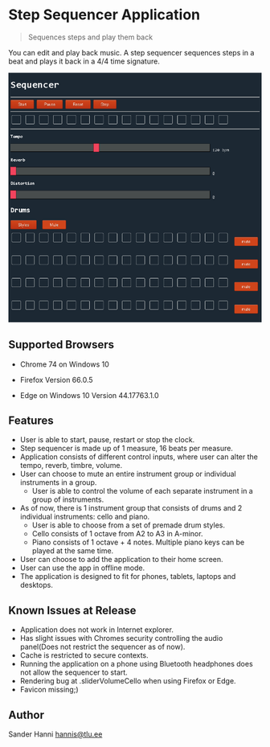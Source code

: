 # Step Sequencer Application
> Sequences steps and play them back

You can edit and play back music. A step sequencer sequences steps in a beat and plays it back in a 4/4 time signature.

![image](Application.PNG?raw=true "Sequencer screencapture")

## Supported Browsers

* Chrome 74 on Windows 10

* Firefox Version 66.0.5

* Edge on Windows 10 Version 44.17763.1.0

## Features

* User is able to start, pause, restart or stop the clock.
* Step sequencer is made up of 1 measure, 16 beats per measure.
* Application consists of different control inputs, where user can alter the tempo, reverb, timbre, volume.
* User can choose to mute an entire instrument group or individual instruments in a group.
  * User is able to control the volume of each separate instrument in a group of instruments.
* As of now, there is 1 instrument group that consists of drums and 2 individual instruments: cello and piano.
  * User is able to choose from a set of premade drum styles.
  * Cello consists of 1 octave from A2 to A3 in A-minor.
  * Piano consists of 1 octave + 4 notes. Multiple piano keys can be played at the same time.
* User can choose to add the application to their home screen.
* User can use the app in offline mode.
* The application is designed to fit for phones, tablets, laptops and desktops.

## Known Issues at Release

* Application does not work in Internet explorer.
* Has slight issues with Chromes security controlling the audio panel(Does not restrict the sequencer as of now).
* Cache is restricted to secure contexts.
* Running the application on a phone using Bluetooth headphones does not allow the sequencer to start.
* Rendering bug at .sliderVolumeCello when using Firefox or Edge.
* Favicon missing;)


## Author

Sander Hanni
hannis@tlu.ee
